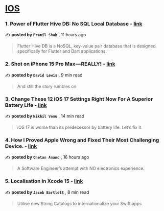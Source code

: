 
<h1><a href=https://medium.com/tag/ios/recommended target="_blank" rel="noopener noreferrer">IOS</a></h1>
<h3>1. Power of Flutter Hive DB: No SQL Local Database - <a href=https://medium.com/@pranilshah4024/power-of-flutter-hive-db-no-sql-local-database-0ecfab5895c5?source=tag_recommended_feed---------0-84----------ios----------19912b70_247e_4ec8_9be0_6f3a8b9389cd------- target="_blank" rel="noopener noreferrer">link</a></h3>

✍️ **posted by `Pranil Shah`** <date> , 11 hours ago</date>

<blockquote>Flutter Hive DB is a NoSQL, key-value pair database that is designed specifically for Flutter and Dart applications.</blockquote>

<h3>2. Shot on iPhone 15 Pro Max — REALLY! - <a href=https://medium.com/macoclock/shot-on-iphone-15-pro-max-really-13d64e95d5c7?source=tag_recommended_feed---------1-107----------ios----------19912b70_247e_4ec8_9be0_6f3a8b9389cd------- target="_blank" rel="noopener noreferrer">link</a></h3>

✍️ **posted by `David Lewis`** <date> , 9 min read</date>

<blockquote>And still the story rumbles on</blockquote>

<h3>3. Change These 12 iOS 17 Settings Right Now For A Superior Battery Life - <a href=https://medium.com/macoclock/change-these-12-ios-17-settings-right-now-for-a-superior-battery-life-5f96024b1bbe?source=tag_recommended_feed---------2-85----------ios----------19912b70_247e_4ec8_9be0_6f3a8b9389cd------- target="_blank" rel="noopener noreferrer">link</a></h3>

✍️ **posted by `Nikhil Vemu`** <date> , 14 min read</date>

<blockquote>iOS 17 is worse than its predecessor by battery life. Let’s fix it.</blockquote>

<h3>4. How I Proved Apple Wrong and Fixed Their Most Challenging Device. - <a href=https://medium.com/@anand.chetan/how-i-proved-apple-wrong-and-fixed-their-most-challenging-device-948b14baa1b1?source=tag_recommended_feed---------3-84----------ios----------19912b70_247e_4ec8_9be0_6f3a8b9389cd------- target="_blank" rel="noopener noreferrer">link</a></h3>

✍️ **posted by `Chetan Anand`** <date> , 16 hours ago</date>

<blockquote>A Software Engineer’s attempt with NO electronics experience.</blockquote>

<h3>5. Localisation in Xcode 15 - <a href=https://medium.com/better-programming/localisation-in-xcode-15-5be52e97fff0?source=tag_recommended_feed---------4-107----------ios----------19912b70_247e_4ec8_9be0_6f3a8b9389cd------- target="_blank" rel="noopener noreferrer">link</a></h3>

✍️ **posted by `Jacob Bartlett`** <date> , 8 min read</date>

<blockquote>Utilise new String Catalogs to internationalize your Swift apps</blockquote>

